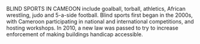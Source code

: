 BLIND SPORTS IN CAMEOON include goalball, torball, athletics, African wrestling, judo and 5-a-side football. Blind sports first began in the 2000s, with Cameroon participating in national and international competitions, and hosting workshops. In 2010, a new law was passed to try to increase enforcement of making buildings handicap accessible.
